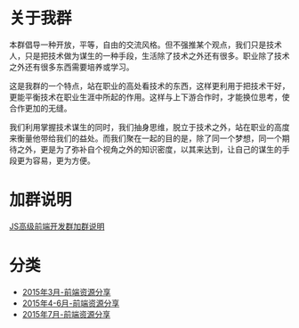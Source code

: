 关于我群
=====

本群倡导一种开放，平等，自由的交流风格。但不强推某个观点，我们只是技术人，只是把技术做为谋生的一种手段，生活除了技术之外还有很多。职业除了技术之外还有很多东西需要培养或学习。

这是我群的一个特点，站在职业的高处看技术的东西，这样更利用于把技术干好，更能平衡技术在职业生涯中所起的作用。这样与上下游合作时，才能换位思考，使合作更加的无缝。 

我们利用掌握技术谋生的同时，我们抽身思维，脱立于技术之外，站在职业的高度来衡量他带给我们的益处。而我们聚在一起的目的是，除了同一个梦想，同一个期待之外，更是为了弥补自个视角之外的知识密度，以其来达到，让自己的谋生的手段更为容易，更为方便。 

# 加群说明
[JS高级前端开发群加群说明](http://www.cnblogs.com/jikey/p/4426105.html)

# 分类
- [2015年3月-前端资源分享](https://github.com/jsfront/month/blob/master/2015/2015%E5%B9%B47%E6%9C%88-%E5%89%8D%E7%AB%AF%E8%B5%84%E6%BA%90%E5%88%86%E4%BA%AB.md)
- [2015年4-6月-前端资源分享](https://github.com/jsfront/month/blob/master/2015/2015%E5%B9%B44-6%E6%9C%88-%E5%89%8D%E7%AB%AF%E8%B5%84%E6%BA%90%E5%88%86%E4%BA%AB.md)
- [2015年7月-前端资源分享](https://github.com/jsfront/month/blob/master/2015/2015%E5%B9%B47%E6%9C%88-%E5%89%8D%E7%AB%AF%E8%B5%84%E6%BA%90%E5%88%86%E4%BA%AB.md)